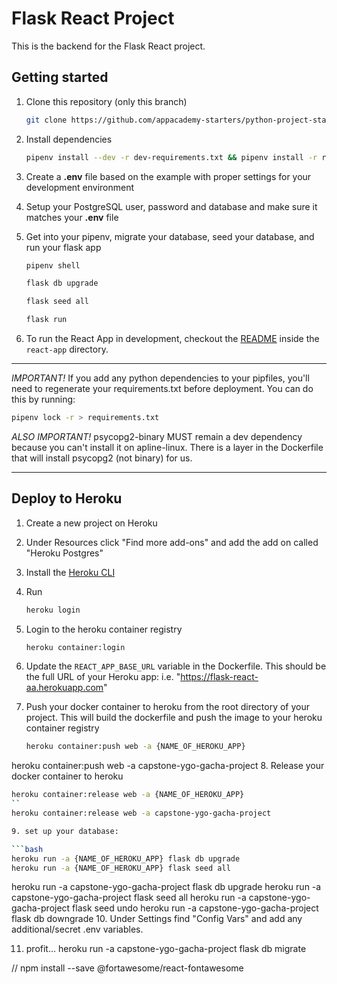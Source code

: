 # Flask React Project

This is the backend for the Flask React project.

## Getting started

1. Clone this repository (only this branch)

   ```bash
   git clone https://github.com/appacademy-starters/python-project-starter.git
   ```

2. Install dependencies

      ```bash
      pipenv install --dev -r dev-requirements.txt && pipenv install -r requirements.txt
      ```

3. Create a **.env** file based on the example with proper settings for your
   development environment
4. Setup your PostgreSQL user, password and database and make sure it matches your **.env** file

5. Get into your pipenv, migrate your database, seed your database, and run your flask app

   ```bash
   pipenv shell
   ```

   ```bash
   flask db upgrade
   ```

   ```bash
   flask seed all
   ```

   ```bash
   flask run
   ```

6. To run the React App in development, checkout the [README](./react-app/README.md) inside the `react-app` directory.

***
*IMPORTANT!*
   If you add any python dependencies to your pipfiles, you'll need to regenerate your requirements.txt before deployment.
   You can do this by running:

   ```bash
   pipenv lock -r > requirements.txt
   ```

*ALSO IMPORTANT!*
   psycopg2-binary MUST remain a dev dependency because you can't install it on apline-linux.
   There is a layer in the Dockerfile that will install psycopg2 (not binary) for us.
***

## Deploy to Heroku

1. Create a new project on Heroku
2. Under Resources click "Find more add-ons" and add the add on called "Heroku Postgres"
3. Install the [Heroku CLI](https://devcenter.heroku.com/articles/heroku-command-line)
4. Run

   ```bash
   heroku login
   ```

5. Login to the heroku container registry

   ```bash
   heroku container:login
   ```

6. Update the `REACT_APP_BASE_URL` variable in the Dockerfile.
   This should be the full URL of your Heroku app: i.e. "https://flask-react-aa.herokuapp.com"
7. Push your docker container to heroku from the root directory of your project.
   This will build the dockerfile and push the image to your heroku container registry

   ```bash
   heroku container:push web -a {NAME_OF_HEROKU_APP}
   ```
heroku container:push web -a capstone-ygo-gacha-project
8. Release your docker container to heroku

   ```bash
   heroku container:release web -a {NAME_OF_HEROKU_APP}
   ``
   heroku container:release web -a capstone-ygo-gacha-project

9. set up your database:

   ```bash
   heroku run -a {NAME_OF_HEROKU_APP} flask db upgrade
   heroku run -a {NAME_OF_HEROKU_APP} flask seed all
   ```
   heroku run -a capstone-ygo-gacha-project flask db upgrade
   heroku run -a capstone-ygo-gacha-project flask seed all
   heroku run -a capstone-ygo-gacha-project flask seed undo
heroku run -a capstone-ygo-gacha-project flask db downgrade
10. Under Settings find "Config Vars" and add any additional/secret .env variables.

11. profit...
 heroku run -a capstone-ygo-gacha-project flask db migrate

// npm install --save @fortawesome/react-fontawesome
<!-- <script src="https://kit.fontawesome.com/bd6cb4b548.js" crossorigin="anonymous"></script> -->
